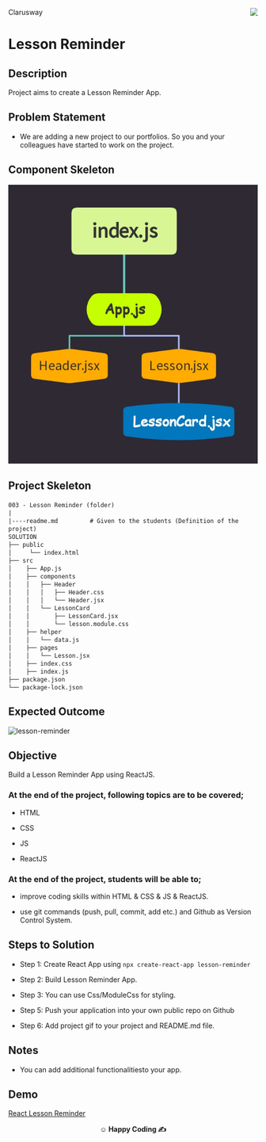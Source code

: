 <p>Clarusway<img align="right"
  src="https://secure.meetupstatic.com/photos/event/3/1/b/9/600_488352729.jpeg"  width="15px"></p>

# Lesson Reminder

## Description

Project aims to create a Lesson Reminder App.

## Problem Statement

- We are adding a new project to our portfolios. So you and your colleagues have started to work on the project.
## Component Skeleton
![lessonreminder](lessonreminder.jpg)
## Project Skeleton

```
003 - Lesson Reminder (folder)
|
|----readme.md         # Given to the students (Definition of the project)
SOLUTION
├── public
│     └── index.html
├── src
│    ├── App.js
│    ├── components
│    │   ├── Header
│    │   │   ├── Header.css
│    │   │   └── Header.jsx
│    │   └── LessonCard
│    │       ├── LessonCard.jsx
│    │       └── lesson.module.css
│    ├── helper
│    │   └── data.js
│    ├── pages
│    │   └── Lesson.jsx
│    ├── index.css
│    ├── index.js
├── package.json
└── package-lock.json

```

## Expected Outcome

![lesson-reminder](lessonreminder.gif)

## Objective

Build a Lesson Reminder App using ReactJS.

### At the end of the project, following topics are to be covered;

- HTML

- CSS

- JS

- ReactJS

### At the end of the project, students will be able to;

- improve coding skills within HTML & CSS & JS & ReactJS.

- use git commands (push, pull, commit, add etc.) and Github as Version Control System.

## Steps to Solution

- Step 1: Create React App using `npx create-react-app lesson-reminder`

- Step 2: Build Lesson Reminder App.

- Step 3: You can use Css/ModuleCss for styling.

- Step 5: Push your application into your own public repo on Github

- Step 6: Add project gif to your project and README.md file.

## Notes

- You can add additional functionalitiesto your app.

## Demo
  <a href="https://lesson-reminder-ass1.vercel.app/" target="_blank">React Lesson Reminder</a>

**<p align="center">&#9786; Happy Coding &#9997;</p>**
